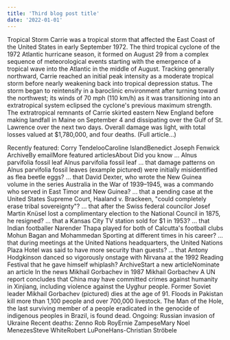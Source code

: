```yaml
---
title: 'Third blog post title'
date: '2022-01-01'
---
```


Tropical Storm Carrie was a tropical storm that affected the East Coast of the United States in early September 1972. The third tropical cyclone of the 1972 Atlantic hurricane season, it formed on August 29 from a complex sequence of meteorological events starting with the emergence of a tropical wave into the Atlantic in the middle of August. Tracking generally northward, Carrie reached an initial peak intensity as a moderate tropical storm before nearly weakening back into tropical depression status. The storm began to reintensify in a baroclinic environment after turning toward the northwest; its winds of 70 mph (110 km/h) as it was transitioning into an extratropical system eclipsed the cyclone's previous maximum strength. The extratropical remnants of Carrie skirted eastern New England before making landfall in Maine on September 4 and dissipating over the Gulf of St. Lawrence over the next two days. Overall damage was light, with total losses valued at $1,780,000, and four deaths. (Full article...)

Recently featured: Corry TendelooCaroline IslandBenedict Joseph Fenwick
ArchiveBy emailMore featured articlesAbout
Did you know ...
Alnus parvifolia fossil leaf
Alnus parvifolia fossil leaf
... that damage patterns on Alnus parvifolia fossil leaves (example pictured) were initially misidentified as flea beetle eggs?
... that David Dexter, who wrote the New Guinea volume in the series Australia in the War of 1939–1945, was a commando who served in East Timor and New Guinea?
... that a pending case at the United States Supreme Court, Haaland v. Brackeen, "could completely erase tribal sovereignty"?
... that after the Swiss federal councilor Josef Martin Knüsel lost a complimentary election to the National Council in 1875, he resigned?
... that a Kansas City TV station sold for $1 in 1953?
... that Indian footballer Narender Thapa played for both of Calcutta's football clubs Mohun Bagan and Mohammedan Sporting at different times in his career?
... that during meetings at the United Nations headquarters, the United Nations Plaza Hotel was said to have more security than guests?
... that Antony Hodgkinson danced so vigorously onstage with Nirvana at the 1992 Reading Festival that he gave himself whiplash?
ArchiveStart a new articleNominate an article
In the news
Mikhail Gorbachev in 1987
Mikhail Gorbachev
A UN report concludes that China may have committed crimes against humanity in Xinjiang, including violence against the Uyghur people.
Former Soviet leader Mikhail Gorbachev (pictured) dies at the age of 91.
Floods in Pakistan kill more than 1,100 people and over 700,000 livestock.
The Man of the Hole, the last surviving member of a people eradicated in the genocide of indigenous peoples in Brazil, is found dead.
Ongoing: Russian invasion of Ukraine
Recent deaths: Zenno Rob RoyErnie ZampeseMary Noel MenezesSteve WhiteRobert LuPoneHans-Christian Ströbele
